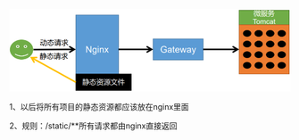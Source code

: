 ![动静分离流程](./assert/image-20200815223952140.png)

1、以后将所有项目的静态资源都应该放在nginx里面 

2、规则：/static/**所有请求都由nginx直接返回

